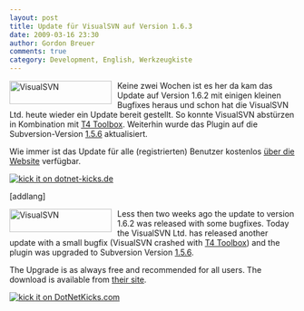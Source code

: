 ```yaml
---
layout: post
title: Update für VisualSVN auf Version 1.6.3
date: 2009-03-16 23:30
author: Gordon Breuer
comments: true
category: Development, English, Werkzeugkiste
---
```

<p><a href="http://www.visualsvn.com/" target="_blank"><img title="VisualSVN" style="border-top-width: 0px; display: inline; border-left-width: 0px; border-bottom-width: 0px; margin: 0px 10px 5px 0px; border-right-width: 0px" height="41" alt="VisualSVN" src="http://anheledirwp.blob.core.windows.net/wordpress/2009/03/VisualSVN2.gif" width="180" align="left" border="0" /></a> Keine zwei Wochen ist es her da kam das Update auf Version 1.6.2 mit einigen kleinen Bugfixes heraus und schon hat die VisualSVN Ltd. heute wieder ein Update bereit gestellt. So konnte VisualSVN abstürzen in Kombination mit <a href="http://www.codeplex.com/t4toolbox" target="_blank">T4 Toolbox</a>. Weiterhin wurde das Plugin auf die Subversion-Version <a href="http://svn.collab.net/repos/svn/tags/1.5.6/CHANGES" target="_blank">1.5.6</a> aktualisiert.</p>  <p>Wie immer ist das Update für alle (registrierten) Benutzer kostenlos <a href="http://www.visualsvn.com/visualsvn/download/" target="_blank">über die Website</a> verfügbar.</p>  <p><a href="http://dotnet-kicks.de/kick/?url=http%3a%2f%2fgordon-breuer.de%2fpost%2f2009%2f03%2f16%2fUpdate-fur-VisualSVN-auf-Version-163.aspx"><img alt="kick it on dotnet-kicks.de" src="http://dotnet-kicks.de/Services/Images/KickItImageGenerator.ashx?url=http%3a%2f%2fgordon-breuer.de%2fpost%2f2009%2f03%2f16%2fUpdate-fur-VisualSVN-auf-Version-163.aspx" border="0" /></a></p> [addlang]   <p><a href="http://www.visualsvn.com/" target="_blank"><img title="VisualSVN" style="border-top-width: 0px; display: inline; border-left-width: 0px; border-bottom-width: 0px; margin: 0px 10px 5px 0px; border-right-width: 0px" height="41" alt="VisualSVN" src="http://anheledirwp.blob.core.windows.net/wordpress/2009/03/VisualSVN2.gif" width="180" align="left" border="0" /></a>Less then two weeks ago the update to version 1.6.2 was released with some bugfixes. Today the VisualSVN Ltd. has released another update with a small bugfix (VisualSVN crashed with <a href="http://www.codeplex.com/t4toolbox" target="_blank">T4 Toolbox</a>) and the plugin was upgraded to Subversion Version <a href="http://svn.collab.net/repos/svn/tags/1.5.6/CHANGES" target="_blank">1.5.6</a>.</p>  <p>The Upgrade is as always free and recommended for all users. The download is available from <a href="http://www.visualsvn.com/visualsvn/download/" target="_blank">their site</a>.</p>  <p><a href="http://www.dotnetkicks.com/kick/?url=http%3a%2f%2fgordon-breuer.de%2fpost%2f2009%2f03%2f16%2fUpdate-fur-VisualSVN-auf-Version-163.aspx%23addilang"><img alt="kick it on DotNetKicks.com" src="http://www.dotnetkicks.com/Services/Images/KickItImageGenerator.ashx?url=http%3a%2f%2fgordon-breuer.de%2fpost%2f2009%2f03%2f16%2fUpdate-fur-VisualSVN-auf-Version-163.aspx%23addilang" border="0" /></a></p>
